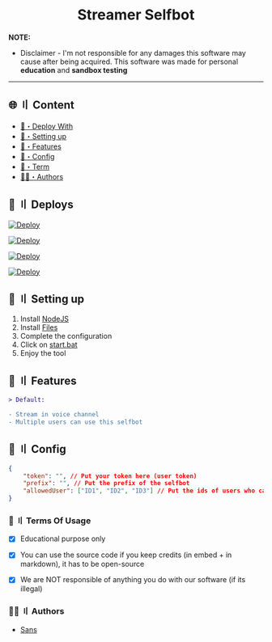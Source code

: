 
<h1 align="center">Streamer Selfbot</h1>




**NOTE:** 
- Disclaimer -
I'm not responsible for any damages this software may cause after being acquired. 
This software was made for personal **education** and **sandbox testing**
---


## <a id="content"></a>🌐 〢 Content
- [📩・Deploy With](#deploys)
- [🎉・Setting up](#setup)
- [🔰・Features](#features)
- [📝・Config](#config)
- [💼・Term](#terms)
- [🕵️‍♂️・Authors](#authors)


## <a id="deploys"></a>📩 〢 Deploys
[![Deploy](https://raw.githubusercontent.com/002-sans/deploy-buttons/main/buttons/remade/replit.svg)](https://replit.com/github/002-sans/Streamer-Selfbot)

[![Deploy](https://raw.githubusercontent.com/002-sans/deploy-buttons/main/buttons/remade/glitch.svg)](https://glitch.com/edit/#!/import/github/002-sans/Streamer-Selfbot)

[![Deploy](https://raw.githubusercontent.com/002-sans/deploy-buttons/main/buttons/remade/heroku.svg)](https://heroku.com/deploy/?template=https://github.com/002-sans/Streamer-Selfbot)

[![Deploy](https://raw.githubusercontent.com/002-sans/deploy-buttons/main/buttons/remade/railway.svg)](https://railway.app/new/template?template=https://github.com/002-sans/Streamer-Selfbot)




## <a id="setup"></a> 📁 〢 Setting up
1. Install [NodeJS](https://nodejs.org/en)
2. Install [Files](https://github.com/002-sans/Streamer-Selfbot/archive/refs/heads/main.zip)
3. Complete the configuration
4. Click on [start.bat](https://github.com/002-sans/Streamer-Selfbot/blob/main/start.bat)
5. Enjoy the tool




## <a id="features"></a>🔰 〢 Features
```diff
> Default:

- Stream in voice channel
- Multiple users can use this selfbot
```




## <a id="config"></a>💭 〢 Config

```json
{
    "token": "", // Put your token here (user token)
    "prefix": "", // Put the prefix of the selfbot
    "allowedUser": ["ID1", "ID2", "ID3"] // Put the ids of users who can use the selfbot
}
```


### <a id="terms"></a>💼 〢 Terms Of Usage
- [x] Educational purpose only
- [x] You can use the source code if you keep credits (in embed + in markdown), it has to be open-source
- [x] We are NOT responsible of anything you do with our software (if its illegal)


### <a id="authors"></a>🕵️‍♂️ 〢 Authors
- [Sans](https://github.com/002-sans)
